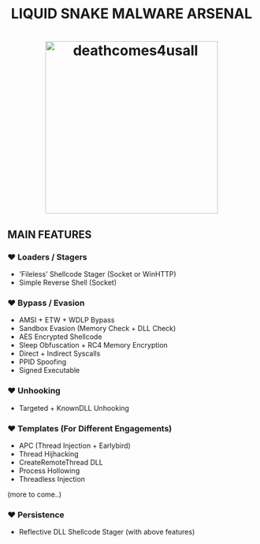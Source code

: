 <h1 align="center">
	LIQUID SNAKE MALWARE ARSENAL<br />
</h1>

<h1 align="center">
	<img width="350" src="https://github.com/blackmamba442/Rx/assets/97571183/761d7c05-aac2-4a37-8e8e-495a508361c5" alt="deathcomes4usall">
</h1>

## MAIN FEATURES

### ♥ Loaders / Stagers
- 'Fileless' Shellcode Stager (Socket or WinHTTP)<br />
- Simple Reverse Shell (Socket)

### ♥ Bypass / Evasion
- AMSI + ETW + WDLP Bypass<br />
- Sandbox Evasion (Memory Check + DLL Check)<br />
- AES Encrypted Shellcode<br />
- Sleep Obfuscation + RC4 Memory Encryption<br />
- Direct + Indirect Syscalls<br />
- PPID Spoofing<br />
- Signed Executable


### ♥ Unhooking
- Targeted + KnownDLL Unhooking<br />

### ♥ Templates (For Different Engagements)
- APC (Thread Injection + Earlybird)<br />
- Thread Hijhacking<br />
- CreateRemoteThread DLL<br />
- Process Hollowing<br />
- Threadless Injection<br />


(more to come..)

### ♥ Persistence
- Reflective DLL Shellcode Stager (with above features)
